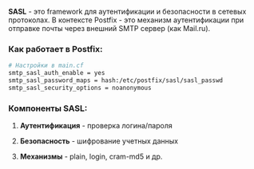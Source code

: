 **SASL** - это framework для аутентификации и безопасности в сетевых протоколах. В контексте Postfix - это механизм аутентификации при отправке почты через внешний SMTP сервер (как Mail.ru).

### Как работает в Postfix:

``` sh
# Настройки в main.cf
smtp_sasl_auth_enable = yes
smtp_sasl_password_maps = hash:/etc/postfix/sasl/sasl_passwd
smtp_sasl_security_options = noanonymous
```


### Компоненты SASL:

1. **Аутентификация** - проверка логина/пароля
    
2. **Безопасность** - шифрование учетных данных
    
3. **Механизмы** - plain, login, cram-md5 и др.